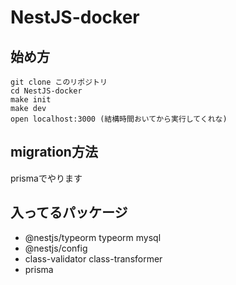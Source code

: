 # NestJS-docker

## 始め方
```
git clone このリポジトリ
cd NestJS-docker
make init
make dev
open localhost:3000 (結構時間おいてから実行してくれな)
```

## migration方法
prismaでやります

## 入ってるパッケージ
 - @nestjs/typeorm typeorm mysql
 - @nestjs/config
 - class-validator class-transformer
 - prisma